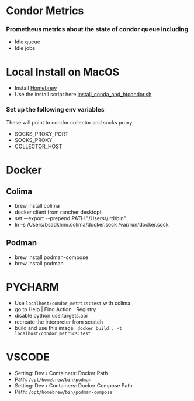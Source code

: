 # Condor Metrics
### Prometheus metrics about the state of condor queue including
* Idle queue
* Idle jobs

# Local Install on MacOS
* Install [Homebrew](https://brew.sh/)
* Use the install script here [install_conda_and_htcondor.sh](scripts%2Finstall_conda_and_htcondor.sh)

### Set up the following env variables 
These will  point to condor collector and socks proxy
* SOCKS_PROXY_PORT
* SOCKS_PROXY
* COLLECTOR_HOST



# Docker

## Colima
* brew install colima
* docker client from rancher desktopt
* set --export --prepend PATH "/Users/<username>/.rd/bin"
* ln -s /Users/bsadkhin/.colima/docker.sock /var/run/docker.sock

## Podman
* brew install podman-compose
* brew install podman
# PYCHARM
* Use `localhost/condor_metrics:test` with colima
* go to Help | Find Action | Registry
* disable python.use.targets.api
* recreate the interpreter from scratch
* build and use this image ` docker build . -t localhost/condor_metrics:test`

# VSCODE
* Setting: Dev › Containers: Docker Path
* Path: `/opt/homebrew/bin/podman`
* Setting: Dev › Containers: Docker Compose Path
* Path: `/opt/homebrew/bin/podman-compose`
